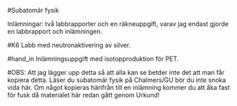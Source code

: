 #Subatomär fysik

Inlämningar: två labbrapporter och en räkneuppgift, varav jag endast gjorde en labbrapport och inlämningen.

#K6
Labb med neutronaktivering av silver.

#hand_in
Inlämningsuppgift med isotopproduktion för PET.



#OBS:
Att jag lägger upp detta så att alla kan se betder inte det att man får kopiera detta. Läser du subatomär fysik på Chalmers/GU bör du inte snoka vida här. <it>Om något kopieras härifrån till en inlämning kommer du att åka fast för fusk då materialet här redan gått genom Urkund!</it>
